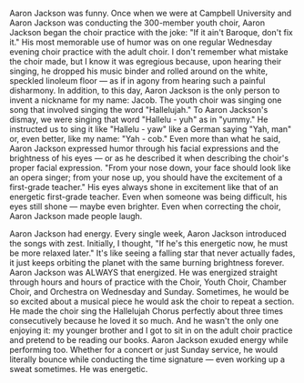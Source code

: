 
Aaron Jackson was funny. Once when we were at Campbell University and Aaron Jackson was conducting the 300-member youth choir, Aaron Jackson began the choir practice with the joke: "If it ain't Baroque, don't fix it." His most memorable use of humor was on one regular Wednesday evening choir practice with the adult choir. I don't remember what mistake the choir made, but I know it was egregious because, upon hearing their singing, he dropped his music binder and rolled around on the white, speckled linoleum floor — as if in agony from hearing such a painful disharmony. In addition, to this day, Aaron Jackson is the only person to invent a nickname for my name: Jacob. The youth choir was singing one song that involved singing the word "Hallelujah." To Aaron Jackson's dismay, we were singing that word "Hallelu - yuh" as in "yummy." He instructed us to sing it like "Hallelu - yaw" like a German saying "Yah, man" or, even better, like my name: "Yah - cob." Even more than what he said, Aaron Jackson expressed humor through his facial expressions and the brightness of his eyes — or as he described it when describing the choir's proper facial expression. "From your nose down, your face should look like an opera singer; from your nose up, you should have the excitement of a first-grade teacher." His eyes always shone in excitement like that of an energetic first-grade teacher. Even when someone was being difficult, his eyes still shone — maybe even brighter. Even when correcting the choir, Aaron Jackson made people laugh.

Aaron Jackson had energy. Every single week, Aaron Jackson introduced the songs with zest. Initially, I thought, "If he's this energetic now, he must be more relaxed later." It's like seeing a falling star that never actually fades, it just keeps orbiting the planet with the same burning brightness forever. Aaron Jackson was ALWAYS that energized. He was energized straight through hours and hours of practice with the Choir, Youth Choir, Chamber Choir, and Orchestra on Wednesday and Sunday. Sometimes, he would be so excited about a musical piece he would ask the choir to repeat a section. He made the choir sing the Hallelujah Chorus perfectly about three times consecutively because he loved it so much. And he wasn't the only one enjoying it: my younger brother and I got to sit in on the adult choir practice and pretend to be reading our books. Aaron Jackson exuded energy while performing too. Whether for a concert or just Sunday service, he would literally bounce while conducting the time signature — even working up a sweat sometimes.
He was energetic.